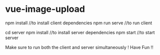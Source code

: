 # vue-image-upload

npm install   //to install client dependencies
npm run serve  //to run client


cd server
npm install   //to install server dependencies
npm start     //to start server

Make sure to run both the client and server simultaneously !
Have Fun !!
